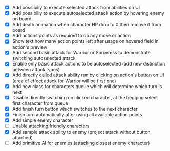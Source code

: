 - [x] Add possibiliy to execute selected attack from abilities on UI
- [x] Add possibiliy to execute autoselected attack action by hovering enemy on board
- [x] Add death animation when character HP drop to 0 then remove it from board
- [x] Add actions points as required to do any move or action
- [x] Show text how many action points left after usage on hovered field in action's preview
- [x] Add second basic attack for Warrior or Sorceress to demonstrate switching autoselected attack
- [x] Enable only basic attack actions to be autoselected (add new distinction between attack types)
- [x] Add directly called attack ability run by clicking on action's button on UI (area of effect attack for Warrior will be first one)
- [x] Add new class for characters queue which will determine which turn is next
- [x] Disable directly switching on clicked character, at the begging select first character from queue
- [x] Add finish turn button which switches to the next character
- [x] Finish turn automatically after using all available action points
- [x] Add simple enemy character
- [ ] Unable attacking friendly characters
- [x] Add sample attack ability to enemy (project attack without button attached)
- [ ] Add primitive AI for enemies (attacking closest enemy character)